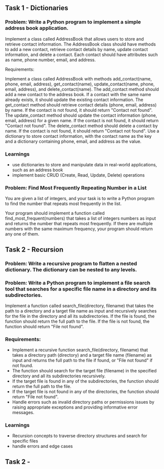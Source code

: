 ## Task 1 - Dictionaries

### Problem: Write a Python program to implement a simple address book application. 

Implement a class called AddressBook that allows users to store and retrieve contact information. The AddressBook class should have methods to add a new contact, retrieve contact details by name, update contact information, and delete a contact. Each contact should have attributes such as name, phone number, email, and address.

Requirements:

Implement a class called AddressBook with methods add_contact(name, phone, email, address), get_contact(name), update_contact(name, phone, email, address), and delete_contact(name).
The add_contact method should add a new contact to the address book. If a contact with the same name already exists, it should update the existing contact information.
The get_contact method should retrieve contact details (phone, email, address) by name. If the contact is not found, it should return "Contact not found".
The update_contact method should update the contact information (phone, email, address) for a given name. If the contact is not found, it should return "Contact not found".
The delete_contact method should delete a contact by name. If the contact is not found, it should return "Contact not found".
Use a dictionary to store contact information, with the contact name as the key and a dictionary containing phone, email, and address as the value.

### Learnings

- use dictionaries to store and manipulate data in real-world applications, such as an address book
- implement basic CRUD (Create, Read, Update, Delete) operations


### Problem: Find Most Frequently Repeating Number in a List

You are given a list of integers, and your task is to write a Python program to find the number that repeats most frequently in the list.

Your program should implement a function called find_most_frequent(numbers) that takes a list of integers numbers as input and returns the number that repeats most frequently. If there are multiple numbers with the same maximum frequency, your program should return any one of them.


## Task 2 - Recursion

### Problem: Write a recursive program to flatten a nested dictionary. The dictionary can be nested to any levels.

### Problem: Write a Python program to implement a file search tool that searches for a specific file name in a directory and its subdirectories.

Implement a function called search_file(directory, filename) that takes the path to a directory and a target file name as input and recursively searches for the file in the directory and all its subdirectories. If the file is found, the function should return the full path to the file. If the file is not found, the function should return "File not found".

### Requirements:

- Implement a recursive function search_file(directory, filename) that takes a directory path (directory) and a target file name (filename) as input and returns the full path to the file if found, or "File not found" if not found.
- The function should search for the target file (filename) in the specified directory and all its subdirectories recursively.
- If the target file is found in any of the subdirectories, the function should return the full path to the file.
- If the target file is not found in any of the directories, the function should return "File not found".
- Handle errors such as invalid directory paths or permissions issues by raising appropriate exceptions and providing informative error messages.

### Learnings

- Recursion concepts to traverse directory structures and search for specific files
- handle errors and edge cases


## Task 2 - 